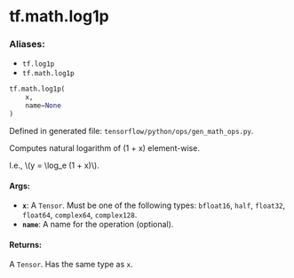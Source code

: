 <div itemscope itemtype="http://developers.google.com/ReferenceObject">
<meta itemprop="name" content="tf.math.log1p" />
<meta itemprop="path" content="Stable" />
</div>

# tf.math.log1p

### Aliases:

* `tf.log1p`
* `tf.math.log1p`

``` python
tf.math.log1p(
    x,
    name=None
)
```



Defined in generated file: `tensorflow/python/ops/gen_math_ops.py`.

Computes natural logarithm of (1 + x) element-wise.

I.e., \\(y = \log_e (1 + x)\\).

#### Args:

* <b>`x`</b>: A `Tensor`. Must be one of the following types: `bfloat16`, `half`, `float32`, `float64`, `complex64`, `complex128`.
* <b>`name`</b>: A name for the operation (optional).


#### Returns:

A `Tensor`. Has the same type as `x`.